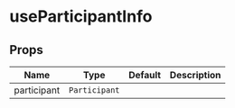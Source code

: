 <!--
!!!! Autogenerated File !!!!
This file was created by @livekit/components-docs-gen and should not be changed manually.
The contents of this file can be replaced at any time which would lead to the loss of all manual changes.
-->

# useParticipantInfo


## Props

| Name | Type | Default | Description |
| --- | --- | --- | --- |
| participant | `Participant` |  |  |

